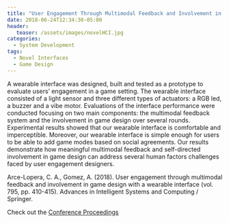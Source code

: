 ```yaml
---
title: "User Engagement Through Multimodal Feedback and Involvement in Game Design with a Wearable Interface"
date: 2018-06-24T12:34:30-05:00
header:
   teaser: /assets/images/novelHCI.jpg
categories:
  - System Development
tags:
  - Novel Interfaces
  - Game Design
---
```

A wearable interface was designed, built and tested as a prototype to evaluate users’ engagement in a game setting. 
The wearable interface consisted of a light sensor and three different types of actuators: a RGB led, a buzzer 
and a vibe motor. Evaluations of the interface performance were conducted focusing on two main components: the 
multimodal feedback system and the involvement in game design over several rounds. Experimental results showed 
that our wearable interface is comfortable and imperceptible. Moreover, our wearable interface is simple enough 
for users to be able to add game modes based on social agreements. Our results demonstrate how meaningful 
multimodal feedback and self-directed involvement in game design can address several human factors challenges 
faced by user engagement designers.

Arce-Lopera, C. A., Gomez, A. (2018). 
User engagement through multimodal feedback and involvement in game design with a wearable interface 
(vol. 795, pp. 410-415). Advances in Intelligent Systems and Computing / Springer.

Check out the [Conference Proceedings][URL] 

[URL]:  https://link.springer.com/chapter/10.1007/978-3-319-94619-1_41